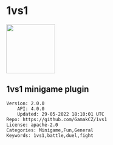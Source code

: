# 1vs1
<img src="https://raw.githubusercontent.com/GamakCZ/1vs1/1b678055dffccefae13b325009075fbde6a6820e/1vs1/icon.png" width="128" height="128" />

## 1vs1 minigame plugin
```properties
Version: 2.0.0
    API: 4.0.0
    Updated: 29-05-2022 18:10:01 UTC
Repo: https://github.com/GamakCZ/1vs1
License: apache-2.0
Categories: Minigame,Fun,General
Keywords: 1vs1,battle,duel,fight
```